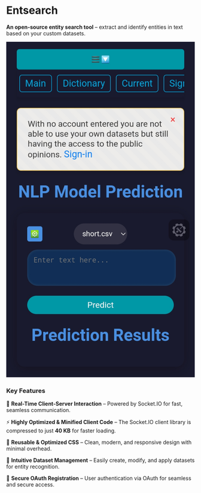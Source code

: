 # **Entsearch**  

**An open-source entity search tool** – extract and identify entities in text based on your custom datasets.  

![Main mobile page](https://github.com/ErnestoAizenberg/entsearch/blob/main/docs%2Fscreenshots%2Fmain_page_menu_open.jpg)

### **Key Features**  
🚀 **Real-Time Client-Server Interaction** – Powered by Socket.IO for fast, seamless communication.  

⚡ **Highly Optimized & Minified Client Code** – The Socket.IO client library is compressed to just **40 KB** for faster loading.  

🎨 **Reusable & Optimized CSS** – Clean, modern, and responsive design with minimal overhead.  

📂 **Intuitive Dataset Management** – Easily create, modify, and apply datasets for entity recognition.  

🔐 **Secure OAuth Registration** – User authentication via OAuth for seamless and secure access.  

